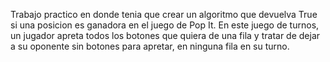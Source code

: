 Trabajo practico en donde tenia que crear un algoritmo que devuelva True si una posicion es ganadora en el juego de Pop It. En este juego de turnos, un jugador apreta todos los botones que quiera de una fila y tratar de dejar a su oponente sin botones para apretar, en ninguna fila en su turno.
